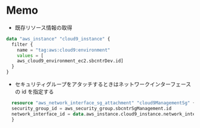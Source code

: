 # Memo

- 既存リソース情報の取得

```terraform
data "aws_instance" "cloud9_instance" {
  filter {
    name = "tag:aws:cloud9:environment"
    values = [
    aws_cloud9_environment_ec2.sbcntrDev.id]
  }
}
```

- セキュリティグループをアタッチするときはネットワークインターフェースの id を指定する

```terraform
  resource "aws_network_interface_sg_attachment" "cloud9ManagementSg" {
  security_group_id = aws_security_group.sbcntrSgManagement.id
  network_interface_id = data.aws_instance.cloud9_instance.network_interface_id
  }
```
